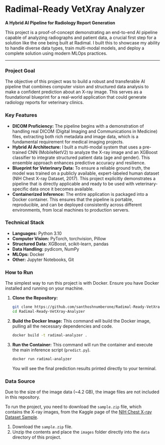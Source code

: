 # Radimal-Ready VetXray Analyzer

**A Hybrid AI Pipeline for Radiology Report Generation**

This project is a proof-of-concept demonstrating an end-to-end AI pipeline capable of analyzing radiographs and patient data, a crucial first step for a solution like the one being built at Radimal. I built this to showcase my ability to handle diverse data types, train multi-modal models, and deploy a complete solution using modern MLOps practices.

---

### **Project Goal**

The objective of this project was to build a robust and transferable AI pipeline that combines computer vision and structured data analysis to make a confident prediction about an X-ray image. This serves as a foundational blueprint for a real-world application that could generate radiology reports for veterinary clinics.

### **Key Features**

* **DICOM Proficiency:** The pipeline begins with a demonstration of handling real DICOM (Digital Imaging and Communications in Medicine) files, extracting both rich metadata and image data, which is a fundamental requirement for medical imaging projects.
* **Hybrid AI Architecture:** I built a multi-modal system that uses a pre-trained CNN (MobileNetV2) to analyze the X-ray image and an XGBoost classifier to integrate structured patient data (age and gender). This ensemble approach enhances predictive accuracy and resilience.
* **Blueprint for Veterinary Data:** To ensure a reliable ground truth, the model was trained on a publicly available, expert-labeled human dataset (NIH Chest X-ray Dataset, 2017). This project explicitly demonstrates a pipeline that is directly applicable and ready to be used with veterinary-specific data once it becomes available.
* **Containerized Inference:** The entire application is packaged into a Docker container. This ensures that the pipeline is portable, reproducible, and can be deployed consistently across different environments, from local machines to production servers.

### **Technical Stack**

* **Languages:** Python 3.10
* **Computer Vision:** PyTorch, torchvision, Pillow
* **Structured Data:** XGBoost, scikit-learn, pandas
* **Data Handling:** pydicom, NumPy
* **MLOps:** Docker
* **Other:** Jupyter Notebooks, Git

### **How to Run**

The simplest way to run this project is with Docker. Ensure you have Docker installed and running on your machine.

1.  **Clone the Repository:**
    ```bash
    git clone https://github.com/santhoshnumberone/Radimal-Ready-VetXray-Analyzer.git
    cd Radimal-Ready-VetXray-Analyzer
    ```

2.  **Build the Docker Image:**
    This command will build the Docker image, pulling all the necessary dependencies and code.
    ```bash
    docker build -t radimal-analyzer .
    ```

3.  **Run the Container:**
    This command will run the container and execute the main inference script (`predict.py`).
    ```bash
    docker run radimal-analyzer
    ```
    You will see the final prediction results printed directly to your terminal.
### **Data Source**

Due to the size of the image data (~4.2 GB), the image files are not included in this repository.

To run the project, you need to download the `sample.zip` file, which contains the X-ray images, from the Kaggle page of the [NIH Chest X-ray Dataset Sample](https://www.kaggle.com/datasets/nih-chest-xrays/sample?resource=download).

1.  Download the `sample.zip` file.
2.  Unzip the contents and place the `images` folder directly into the `data` directory of this project.
